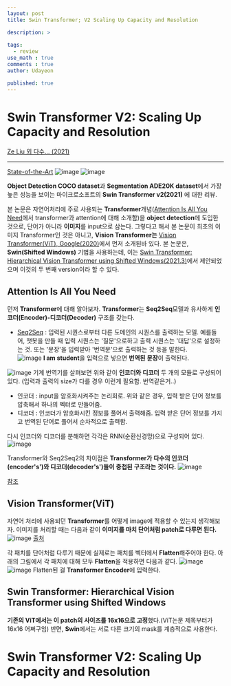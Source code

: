 ```yaml
---
layout: post
title: Swin Transformer; V2 Scaling Up Capacity and Resolution

description: >
  
tags:
  - review
use_math : true
comments : true
author: Udayeon

published: true
---
```


# Swin Transformer V2: Scaling Up Capacity and Resolution
[Ze Liu 외 다수... (2021)](https://arxiv.org/pdf/2111.09883v1.pdf)
* * *

[State-of-the-Art](https://paperswithcode.com/sota)
![image](https://user-images.githubusercontent.com/69246778/148172661-2a2986b5-9276-4e5d-b5d4-34489695cc19.png)
![image](https://user-images.githubusercontent.com/69246778/148026048-000ade61-6490-4740-a6e6-5764fb23e7ef.png)

**Object Detection COCO dataset**과 **Segmentation ADE20K dataset**에서 가장 높은 성능을 보이는 
마이크로소프트의 **Swin Transformer v2(2021)** 에 대한 리뷰.
   
본 논문은 자연어처리에 주로 사용되는 **Transformer**개념([Attention Is All You Need](https://arxiv.org/pdf/1706.03762.pdf)에서 transformer과 attention에 
대해 소개함)을 **object detection**에 도입한 것으로, 단어가 아니라 **이미지**를 input으로 삼는다.
그렇다고 해서 본 논문이 최초의 이미지 Transformer인 것은 아니고, **Vision Transformer는**
[Vision Transformer(ViT), Google(2020)](https://openreview.net/pdf?id=YicbFdNTTy)에서
먼저 소개된바 있다. 본 논문은, **Swin(Shifted Windows)** 기법을 사용하는데, 
이는 [Swin Transformer: Hierarchical Vision Transformer using Shifted Windows(2021.3)](https://arxiv.org/pdf/2103.14030v1.pdf)에서 제안되었으며 
이것의 두 번째 version이라 할 수 있다.
 
## Attention Is All You Need
먼저 **Transformer**에 대해 알아보자. **Transformer**는 **Seq2Seq**모델과 유사하게 **인코더(Encoder)-디코더(Decoder)** 구조를 갖는다.   
- [Seq2Seq](https://wikidocs.net/24996) : 입력된 시퀀스로부터 다른 도메인의 시퀀스를 출력하는 모델. 예를들어, 챗봇을 만들 때 입력 시퀀스는 '질문'으로하고 출력 시퀀스는 '대답'으로 설정하는 것. 또는 '문장'을 입력받아 '번역문'으로 출력하는 것 등을 말한다.   
![image](https://user-images.githubusercontent.com/69246778/148022076-2b5fdc23-4966-4a07-8952-5b58acbbdb2d.png)
**I am student**을 입력으로 넣으면 **번역된 문장**이 출력된다.   
      
![image](https://user-images.githubusercontent.com/69246778/148022171-7e52dac6-93d5-4097-a322-50196c03a907.png)
기계 번역기를 살펴보면 위와 같이 **인코더와 디코더** 두 개의 모듈로 구성되어 있다. (입력과 출력의 size가 다를 경우 이런게 필요함. 번역같은거..)
- 인코더 : input을 암호화시켜주는 논리회로. 위와 같은 경우, 입력 받은 단어 정보를 압축해서 하나의 벡터로 만들어줌.
- 디코더 : 인코더가 암호화시킨 정보를 풀어서 출력해줌. 입력 받은 단어 정보를 가지고 번역된 단어로 풀어서 순차적으로 출력함.
   
다시 인코더와 디코더를 분해하면 각각은 RNN(순환신경망)으로 구성되어 있다.
![image](https://user-images.githubusercontent.com/69246778/148022638-5c95eec8-a7aa-42af-8c0d-77c2a5a86dfa.png)
   
Transformer와 Seq2Seq2의 차이점은 **Transformer가 다수의 인코더(encoder's')와 디코더(decoder's')들이 중첩된 구조라는 것이다.** 
![image](https://user-images.githubusercontent.com/69246778/148023376-1410cdfd-497c-40c1-b60b-6be6d0dcb5e3.png)
   
[참조](https://blog.pingpong.us/transformer-review/)
   
## Vision Transformer(ViT)
자연어 처리에 사용되던 **Transformer**를 어떻게 image에 적용할 수 있는지 생각해보자. 이미지를 처리할 때는 다음과 같이 **이미지를 마치 단어처럼 
patch로 다루면 된다.**
![image](https://user-images.githubusercontent.com/69246778/148028742-46b8c694-f248-4ffe-b02f-8b4831ba586d.png)
[출처](https://engineer-mole.tistory.com/133)
   
각 패치를 단어처럼 다루기 때문에 실제로는 패치를 벡터에서 **Flatten**해주어야 한다. 아래의 그림에서 각 패치에 대해 모두 **Flatten**을 적용하면 다음과 
같다.
![image](https://user-images.githubusercontent.com/69246778/148029062-1873c6a0-ff06-435c-a693-c4d05ab9aed4.png)
![image](https://user-images.githubusercontent.com/69246778/148029034-e39ffb6e-5255-46d1-87a9-10947f96aedb.png)
Flatten된 걸 **Transformer Encoder**에 입력한다.   
   


## Swin Transformer: Hierarchical Vision Transformer using Shifted Windows
**기존의 ViT에서는 이 patch의 사이즈를 16x16으로 고정**했다.(ViT논문 제목부터가 16x16 어쩌구임) 
반면, **Swin**에서는 서로 다른 크기의 mask를 계층적으로 사용한다.

# Swin Transformer V2: Scaling Up Capacity and Resolution




